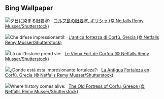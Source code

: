 ## Bing Wallpaper
![](https://www.bing.com/th?id=OHR.OldFortress_JA-JP1697393031_UHD.jpg&w=1000)夕日に染まる旧要塞:&nbsp;&ensp;[コルフ島の旧要塞, ギリシャ (© Netfalls Remy Musser/Shutterstock)](https://www.bing.com/th?id=OHR.OldFortress_JA-JP1697393031_UHD.jpg)
<br><br/>
![](https://www.bing.com/th?id=OHR.OldFortress_IT-IT2107671514_UHD.jpg&w=1000)Che difese impressionanti!:&nbsp;&ensp;[L'antica fortezza di Corfù, Grecia (© Netfalls Remy Musser/Shutterstock)](https://www.bing.com/th?id=OHR.OldFortress_IT-IT2107671514_UHD.jpg)
<br><br/>
![](https://www.bing.com/th?id=OHR.OldFortress_FR-FR6019989198_UHD.jpg&w=1000)Là où l'histoire prend vie:&nbsp;&ensp;[Le Vieux Fort de Corfou (© Netfalls Remy Musser/Shutterstock)](https://www.bing.com/th?id=OHR.OldFortress_FR-FR6019989198_UHD.jpg)
<br><br/>
![](https://www.bing.com/th?id=OHR.OldFortress_ES-ES1054505553_UHD.jpg&w=1000)¿Dónde está esta impresionante fortaleza?:&nbsp;&ensp;[La Antigua Fortaleza en Corfú, Grecia (© Netfalls Remy Musser/Shutterstock)](https://www.bing.com/th?id=OHR.OldFortress_ES-ES1054505553_UHD.jpg)
<br><br/>
![](https://www.bing.com/th?id=OHR.OldFortress_EN-GB7211028147_UHD.jpg&w=1000)Where history comes alive:&nbsp;&ensp;[The Old Fortress of Corfu, Greece (© Netfalls Remy Musser/Shutterstock)](https://www.bing.com/th?id=OHR.OldFortress_EN-GB7211028147_UHD.jpg)
<br><br/>
